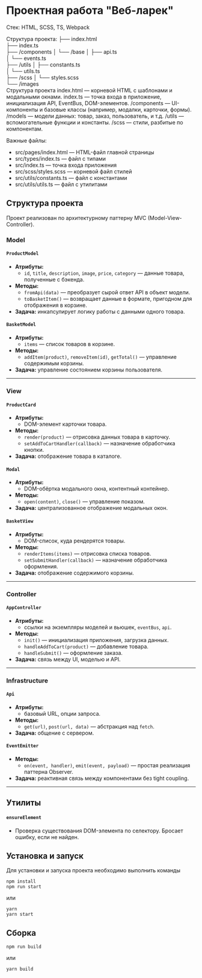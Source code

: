 # Проектная работа "Веб-ларек"

Стек: HTML, SCSS, TS, Webpack

Структура проекта:
├── index.html                 
├── index.ts                  
├── /components
│   └── /base
│       ├── api.ts            
│       └── events.ts         
├── /utils
│   ├── constants.ts          
│   └── utils.ts              
├── /scss
│   └── styles.scss          
└── /images                  
Структура проекта
index.html — корневой HTML с шаблонами и модальными окнами.
index.ts — точка входа в приложение, инициализация API, EventBus, DOM-элементов.
/components — UI-компоненты и базовые классы (например, модалки, карточки, формы).
/models — модели данных: товар, заказ, пользователь, и т.д.
/utils — вспомогательные функции и константы.
/scss — стили, разбитые по компонентам.


Важные файлы:
- src/pages/index.html — HTML-файл главной страницы
- src/types/index.ts — файл с типами
- src/index.ts — точка входа приложения
- src/scss/styles.scss — корневой файл стилей
- src/utils/constants.ts — файл с константами
- src/utils/utils.ts — файл с утилитами


## Структура проекта
Проект реализован по архитектурному паттерну MVC (Model-View-Controller).

### Model
#### `ProductModel`
- **Атрибуты:**
  - `id`, `title`, `description`, `image`, `price`, `category` — данные товара, полученные с бэкенда.
- **Методы:**
  - `fromApi(data)` — преобразует сырой ответ API в объект модели.
  - `toBasketItem()` — возвращает данные в формате, пригодном для отображения в корзине.
- **Задача:** инкапсулирует логику работы с данными одного товара.

#### `BasketModel`
- **Атрибуты:**
  - `items` — список товаров в корзине.
- **Методы:**
  - `addItem(product)`, `removeItem(id)`, `getTotal()` — управление содержимым корзины.
- **Задача:** управление состоянием корзины пользователя.

---

### View
#### `ProductCard`
- **Атрибуты:**
  - DOM-элемент карточки товара.
- **Методы:**
  - `render(product)` — отрисовка данных товара в карточку.
  - `setAddToCartHandler(callback)` — назначение обработчика кнопки.
- **Задача:** отображение товара в каталоге.

#### `Modal`
- **Атрибуты:**
  - DOM-обёртка модального окна, контентный контейнер.
- **Методы:**
  - `open(content)`, `close()` — управление показом.
- **Задача:** централизованное отображение модальных окон.

#### `BasketView`
- **Атрибуты:**
  - DOM-список, куда рендерятся товары.
- **Методы:**
  - `renderItems(items)` — отрисовка списка товаров.
  - `setSubmitHandler(callback)` — назначение обработчика оформления.
- **Задача:** отображение содержимого корзины.

---

### Controller
#### `AppController`
- **Атрибуты:**
  - ссылки на экземпляры моделей и вьюшек, `eventBus`, `api`.
- **Методы:**
  - `init()` — инициализация приложения, загрузка данных.
  - `handleAddToCart(product)` — добавление товара.
  - `handleSubmit()` — оформление заказа.
- **Задача:** связь между UI, моделью и API.

---

### Infrastructure
#### `Api`
- **Атрибуты:**
  - базовый URL, опции запроса.
- **Методы:**
  - `get(url)`, `post(url, data)` — абстракция над `fetch`.
- **Задача:** общение с сервером.

#### `EventEmitter`
- **Методы:**
  - `on(event, handler)`, `emit(event, payload)` — простая реализация паттерна Observer.
- **Задача:** реактивная связь между компонентами без tight coupling.

---

## Утилиты
#### `ensureElement`
- Проверка существования DOM-элемента по селектору. Бросает ошибку, если не найден.

## Установка и запуск
Для установки и запуска проекта необходимо выполнить команды

```
npm install
npm run start
```

или

```
yarn
yarn start
```
## Сборка

```
npm run build
```

или

```
yarn build
```
